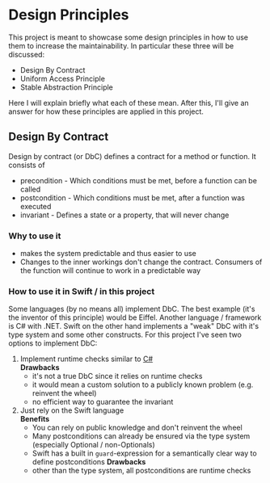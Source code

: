 # Design Principles

This project is meant to showcase some design principles in how to use them to increase the maintainability. In particular these three will be discussed:

-   Design By Contract
-   Uniform Access Principle
-   Stable Abstraction Principle

Here I will explain briefly what each of these mean. After this, I'll give an answer for how these principles are applied in this project.

## Design By Contract

Design by contract (or DbC) defines a contract for a method or function. It consists of

-   precondition - Which conditions must be met, before a function can be called
-   postcondition - Which conditions must be met, after a function was executed
-   invariant - Defines a state or a property, that will never change

### Why to use it

-   makes the system predictable and thus easier to use
-   Changes to the inner workings don't change the contract. Consumers of the function will continue to work in a predictable way

### How to use it in Swift / in this project

Some languages (by no means all) implement DbC. The best example (it's the inventor of this principle) would be Eiffel. Another language / framework is C# with .NET.
Swift on the other hand implements a "weak" DbC with it's type system and some other constructs.
For this project I've seen two options to implement DbC:

1. Implement runtime checks similar to [C#](https://docs.microsoft.com/de-de/dotnet/framework/debug-trace-profile/code-contracts)\
   **Drawbacks**
    - it's not a true DbC since it relies on runtime checks
    - it would mean a custom solution to a publicly known problem (e.g. reinvent the wheel)
    - no efficient way to guarantee the invariant
2. Just rely on the Swift language\
   **Benefits**
    - You can rely on public knowledge and don't reinvent the wheel
    - Many postconditions can already be ensured via the type system (especially Optional / non-Optionals)
    - Swift has a built in `guard`-expression for a semantically clear way to define postconditions
      **Drawbacks**
    - other than the type system, all postconditions are runtime checks
